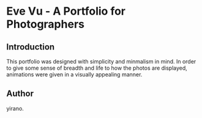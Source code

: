 # Eve Vu - A Portfolio for Photographers

## Introduction

This portfolio was designed with simplicity and minmalism in mind.
In order to give some sense of breadth and life to how the photos are displayed, animations were given in a visually appealing manner.

## Author

yirano.
